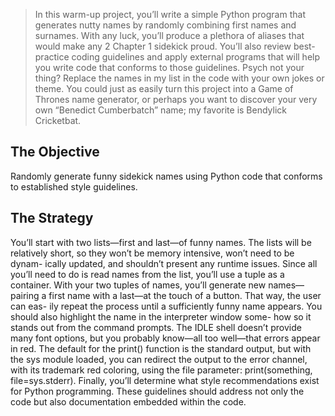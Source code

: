 > In this warm-up project, you’ll write a simple Python program that generates nutty names by randomly combining first names and surnames. With any luck, you’ll produce a plethora of aliases that would make any 2 Chapter 1 sidekick proud. You’ll also review best-practice coding guidelines and apply external programs that will help you write code that conforms to those guidelines. Psych not your thing? Replace the names in my list in the code with your own jokes or theme. You could just as easily turn this project into a Game of Thrones name generator, or perhaps you want to discover your very own “Benedict Cumberbatch” name; my favorite is Bendylick Cricketbat.

## The Objective

Randomly generate funny sidekick names using Python code that conforms to established style guidelines.

## The Strategy

You’ll start with two lists—first and last—of funny names. The lists will be relatively short, so they won’t be memory intensive, won’t need to be dynam- ically updated, and shouldn’t present any runtime issues. Since all you’ll need to do is read names from the list, you’ll use a tuple as a container. With your two tuples of names, you’ll generate new names—pairing a first name with a last—at the touch of a button. That way, the user can eas- ily repeat the process until a sufficiently funny name appears. You should also highlight the name in the interpreter window some- how so it stands out from the command prompts. The IDLE shell doesn’t provide many font options, but you probably know—all too well—that errors appear in red. The default for the print() function is the standard output, but with the sys module loaded, you can redirect the output to the error channel, with its trademark red coloring, using the file parameter: print(something, file=sys.stderr). Finally, you’ll determine what style recommendations exist for Python programming. These guidelines should address not only the code but also documentation embedded within the code.
